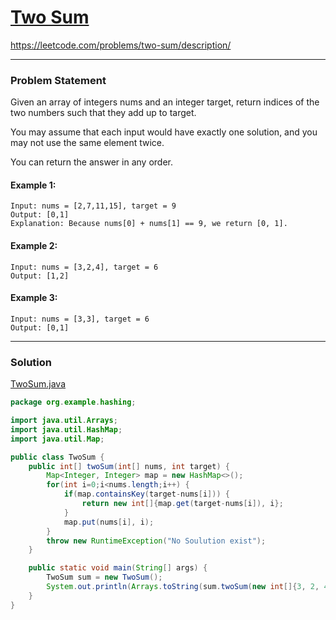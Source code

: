 # [Two Sum](https://leetcode.com/problems/two-sum/description/)
https://leetcode.com/problems/two-sum/description/
<hr />

### Problem Statement
Given an array of integers nums and an integer target, return indices of the two numbers such that they add up to target.

You may assume that each input would have exactly one solution, and you may not use the same element twice.

You can return the answer in any order.

#### Example 1:

```
Input: nums = [2,7,11,15], target = 9
Output: [0,1]
Explanation: Because nums[0] + nums[1] == 9, we return [0, 1].
```
#### Example 2:

```
Input: nums = [3,2,4], target = 6
Output: [1,2]
```
#### Example 3:

```
Input: nums = [3,3], target = 6
Output: [0,1]
```

<hr />

### Solution

[TwoSum.java](../../src/main/java/org/example/hashing/TwoSum.java)

```java
package org.example.hashing;

import java.util.Arrays;
import java.util.HashMap;
import java.util.Map;

public class TwoSum {
    public int[] twoSum(int[] nums, int target) {
        Map<Integer, Integer> map = new HashMap<>();
        for(int i=0;i<nums.length;i++) {
            if(map.containsKey(target-nums[i])) {
                return new int[]{map.get(target-nums[i]), i};
            }
            map.put(nums[i], i);
        }
        throw new RuntimeException("No Soulution exist");
    }

    public static void main(String[] args) {
        TwoSum sum = new TwoSum();
        System.out.println(Arrays.toString(sum.twoSum(new int[]{3, 2, 4}, 6)));
    }
}

```